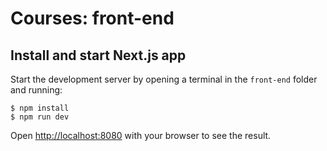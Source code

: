# Courses: front-end

## Install and start Next.js app

Start the development server by opening a terminal in the `front-end` folder and running:

```console
$ npm install
$ npm run dev

```

Open [http://localhost:8080](http://localhost:8080) with your browser to see the result.
